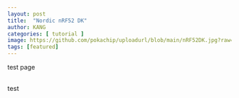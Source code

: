 ```yaml
---
layout: post
title:  "Nordic nRF52 DK"
author: KANG
categories: [ tutorial ]
image: https://github.com/pokachip/uploadurl/blob/main/nRF52DK.jpg?raw=true
tags: [featured]
---
```


test page 

<br>  


<span style="font-size:11pt"> 
test 
</span>


